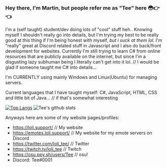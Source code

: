 ### Hey there, I'm Martin, but people refer me as "Tee" here :flushed::point_right::point_left:

I'm a (self taught) student/dev doing lots of "cool" stuff heh.. Knowing myself I shouldn't really go into details, but I'm trying my best to be really good at this thing if I'm being honest with myself, *but i suck at them lol*. I'm "really" great at Discord related stuff in Javascript and I also do back/front development for websites. Currently I'm still trying to learn C# from online resources that are publicly available on the internet, but since I'm a disgusting lazy subhuman being I literally can't get into it lol. // I would be glad if someone taught me C# into details...

I'm CURRENTLY using mainly Windows and Linux(Ubuntu) for managing servers.

Current languages that I have taught myself: C#, JavaScript, HTML, CSS and little bit of Java... // if that's somewhat interesting

[![Top Langs](https://github-readme-stats.vercel.app/api/top-langs/?username=lolitee&theme=dracula)](https://github.com/anuraghazra/github-readme-stats) ![Tee's github stats](https://github-readme-stats.vercel.app/api?username=lolitee&show_icons=true&theme=onedark)

Anyways here are some of my website pages/profiles:
- https://loli.support/ // My website
- https://emotes.loli.support/ // My website for my emote servers on Discord
- https://twitter.com/loli_tee/ // Twitter
- https://twitch.tv/loli_tee // Twitch
- https://osu.ppy.sh/users/Tee // osu!
- Discord: Tee#0001


<!--
**lolitee/lolitee** is a ✨ _special_ ✨ repository because its `README.md` (this file) appears on your GitHub profile.

Here are some ideas to get you started:

- 🔭 I’m currently working on ...
- 🌱 I’m currently learning ...
- 👯 I’m looking to collaborate on ...
- 🤔 I’m looking for help with ...
- 💬 Ask me about ...
- 📫 How to reach me: ...
- 😄 Pronouns: ...
- ⚡ Fun fact: ...
-->
